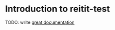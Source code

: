 # Introduction to reitit-test

TODO: write [great documentation](http://jacobian.org/writing/what-to-write/)
